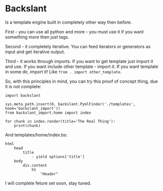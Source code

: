 Backslant
=========

Is a template engine built in completely other way then before.

First - you can use all python and more - you must use it if you want somwthing more
then just tags.

Second - it completely iterative. You can feed iterators or generators as input and get iterative output.

Third - it works through imports. If you want to get template just import it and use. If you want include
other template - import it. If you want template in some dir, import it! Like ```from . import other_template```.

So, with this principles in mind, you can try this proof of concept thing, due it is not complete:

    import backslant

    sys.meta_path.insert(0, backslant.PymlFinder('./templates', hook='backslant_import'))
    from backslant_import.home import index

    for chunk in index.render(title='The Real Thing'):
        print(chunk)

And templates/home/index.bs:

    html
        head
            title
                - yield options['title']
        body
            div.content
                h1
                    "Header"

I will complete feture set soon, stay tuned.
